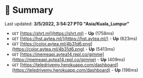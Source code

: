 # 📖 Summary
Last updated: **3/5/2022, 3:54:27 PTG "Asia/Kuala_Lumpur"**

- `GET` [https://shrt.ml](https://shrt.ml) - **Up** (1758ms)
- `GET` [https://hst.aytea.ml/](https://hst.aytea.ml/) - **Up** (623ms)
- `GET` [https://color.aytea.ml/4b31d6.png](https://color.aytea.ml/4b31d6.png) - **Up** (5413ms)
- `GET` [https://memeapi.aytea14.repl.co/gimme](https://memeapi.aytea14.repl.co/gimme) - **Up** (409ms)
- `GET` [https://teledrivemy.herokuapp.com/dashboard](https://teledrivemy.herokuapp.com/dashboard) - **Up** (196ms)
